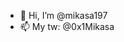 - 👋 Hi, I’m @mikasa197
- 📫 My tw: @0x1Mikasa

<!---
mikasa197/mikasa197 is a ✨ special ✨ repository because its `README.md` (this file) appears on your GitHub profile.
You can click the Preview link to take a look at your changes.
--->
